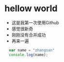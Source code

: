 # hellow world
- 这是我第一次使用Github
- 感觉很新奇
- 刚刚没有合并成功
- 再来一遍

```js
  var name = "zhangsan"
  console.log(name);
```
